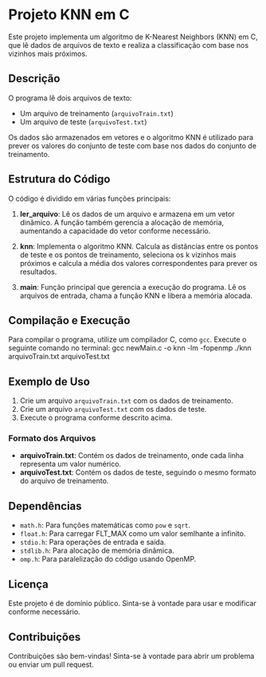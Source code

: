 # Projeto KNN em C

Este projeto implementa um algoritmo de K-Nearest Neighbors (KNN) em C, que lê dados de arquivos de texto e realiza a classificação com base nos vizinhos mais próximos.

## Descrição

O programa lê dois arquivos de texto:
- Um arquivo de treinamento (`arquivoTrain.txt`)
- Um arquivo de teste (`arquivoTest.txt`)

Os dados são armazenados em vetores e o algoritmo KNN é utilizado para prever os valores do conjunto de teste com base nos dados do conjunto de treinamento.

## Estrutura do Código

O código é dividido em várias funções principais:

1. **ler_arquivo**: Lê os dados de um arquivo e armazena em um vetor dinâmico. A função também gerencia a alocação de memória, aumentando a capacidade do vetor conforme necessário.

2. **knn**: Implementa o algoritmo KNN. Calcula as distâncias entre os pontos de teste e os pontos de treinamento, seleciona os k vizinhos mais próximos e calcula a média dos valores correspondentes para prever os resultados.

3. **main**: Função principal que gerencia a execução do programa. Lê os arquivos de entrada, chama a função KNN e libera a memória alocada.

## Compilação e Execução

Para compilar o programa, utilize um compilador C, como `gcc`. Execute o seguinte comando no terminal:
    gcc newMain.c -o knn -lm -fopenmp
    ./knn arquivoTrain.txt arquivoTest.txt

## Exemplo de Uso

1. Crie um arquivo `arquivoTrain.txt` com os dados de treinamento.
2. Crie um arquivo `arquivoTest.txt` com os dados de teste.
3. Execute o programa conforme descrito acima.

### Formato dos Arquivos

- **arquivoTrain.txt**: Contém os dados de treinamento, onde cada linha representa um valor numérico.
- **arquivoTest.txt**: Contém os dados de teste, seguindo o mesmo formato do arquivo de treinamento.

## Dependências

- `math.h`: Para funções matemáticas como `pow` e `sqrt`.
- `float.h`: Para carregar FLT_MAX como um valor semlhante a infinito. 
- `stdio.h`: Para operações de entrada e saída.
- `stdlib.h`: Para alocação de memória dinâmica.
- `omp.h`: Para paralelização do código usando OpenMP.

## Licença

Este projeto é de domínio público. Sinta-se à vontade para usar e modificar conforme necessário.

## Contribuições

Contribuições são bem-vindas! Sinta-se à vontade para abrir um problema ou enviar um pull request.
